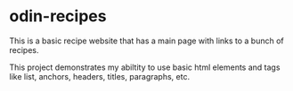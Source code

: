 # odin-recipes
This is a basic recipe website that has a main page with 
links to a bunch of recipes. 

This project demonstrates my abiltity to use basic html elements and tags like
list, anchors, headers, titles, paragraphs, etc.
